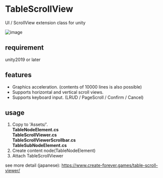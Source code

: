 # TableScrollView
UI / ScrollView extension class for unity

![image](https://www.create-forever.games/wp-content/uploads/2021/02/image-36.png)

## requirement
unity2019 or later  

## features
* Graphics acceleration. (contents of 10000 lines is also possible)
* Supports horizontal and vertical scroll views.
* Supports keyboard input. (LRUD / PageScroll / Confirm / Cancel)

## usage
1. Copy to 'Assets/'.  
  **TableNodeElement.cs**  
  **TableScrollViewer.cs**  
  **TableScrollViewerScrollbar.cs**  
  **TableSubNodeElement.cs**  
2. Create content node(TableNodeElement)  
3. Attach TableScrollViewer  

see more detail (japanese): https://www.create-forever.games/table-scroll-viewer/
